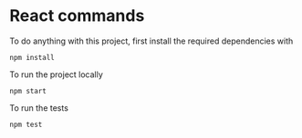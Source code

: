 <!-- Clone this repository to your local computer.
Then inside the repository

Make sure you are logged into firebase run the following commands: 

```
npm install firebase-tools -g   #install the firebase cli
firebase login 
firebase init # turn this into a firebase project   
``` 

Go through the prompts with the following selections:

Hosting ->  Use an existing project (assumes you have created a firebase project here https://firebase.google.com/ ) 

and for hosting setup:
use "public" as your "public director"
"yes" to configure as single page app
"no" to overwriting index.html


Then run 
```
firebase deploy
```

The link to the live app will be outputted in your terminal  -->




# React commands

To do anything with this project, first install the required dependencies with 
```
npm install
```

To run the project locally
```
npm start
```

To run the tests
```
npm test
```



